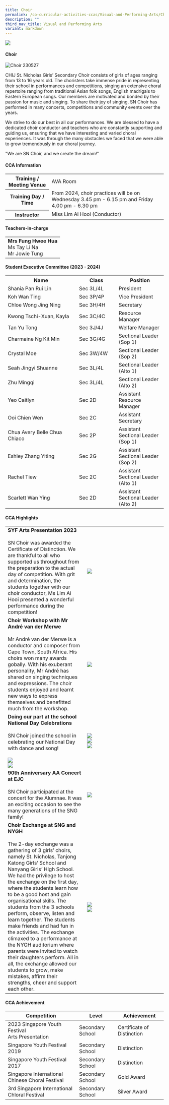 ```yaml
---
title: Choir
permalink: /co-curricular-activities-ccas/Visual-and-Performing-Arts/Choir/
description: ""
third_nav_title: Visual and Performing Arts
variant: markdown
---
```

![](/images/01%20Banner%20Photos/05%20subpage%20cca.jpg)

#### **Choir**

![Choir 230527](/images/06%20CCA/VPA%20Choir/choir%20230527.jpeg)

CHIJ St. Nicholas Girls’ Secondary Choir consists of girls of ages ranging from 13 to 16 years old. The choristers take immense pride in representing their school in performances and competitions, singing an extensive choral repertoire ranging from traditional Asian folk songs, English madrigals to Eastern European songs. Our members are motivated and bonded by their passion for music and singing. To share their joy of singing, SN Choir has performed in many concerts, competitions and community events over the years.

We strive to do our best in all our performances. We are blessed to have a dedicated choir conductor and teachers who are constantly supporting and guiding us, ensuring that we have interesting and varied choral experiences. It was through the many obstacles we faced that we were able to grow tremendously in our choral journey.

"We are SN Choir, and we create the dream!"

 #### **CCA Information**

<table style="width:100%">
<tbody>
<tr><th>Training / Meeting Venue</th>
<td>AVA Room</td></tr>
<tr><th>Training Day / Time</th>
<td>From 2024, choir practices will be on Wednesday  3.45 pm - 6.15 pm and Friday 4.00 pm - 6.30 pm</td></tr>
<tr><th>Instructor</th>
<td>Miss Lim Ai Hooi (Conductor)</td></tr>
</tbody>
</table>

#### **Teachers-in-charge**

<table style="width:100%">
<tbody>
<tr>
<td><b>Mrs Fung Hwee Hua</b><br>Ms Tay Li Na<br>Mr Jowie Tung</td>
</tr>
</tbody>
</table>

#### **Student Executive Committee (2023 - 2024)**

<table style="width:100%">
<tbody>
<tr>
<th style="width:45%">Name</th>
<th style="width:25%">Class</th> 
<th style="width:30%">Position</th>
</tr>
<tr><td> Shania Pan Rui Lin</td><td>Sec 3L/4L</td><td>President</td></tr>
<tr><td>Koh Wan Ting</td><td>Sec 3P/4P</td><td>Vice President</td></tr>
<tr><td>Chloe Wong Jing Ning</td><td>Sec 3H/4H</td><td>Secretary</td></tr>
<tr><td>Kwong Tschi-Xuan, Kayla</td><td>Sec 3C/4C</td><td>Resource Manager</td></tr>
<tr><td>Tan Yu Tong</td><td>Sec 3J/4J</td><td>Welfare Manager</td></tr>
<tr><td>Charmaine Ng Kit Min</td><td>Sec 3G/4G</td><td>Sectional Leader (Sop 1)</td></tr>
<tr><td>Crystal Moe</td><td>Sec 3W/4W</td><td>Sectional Leader (Sop 2)</td></tr>
<tr><td>Seah Jingyi Shuanne</td><td>Sec 3L/4L</td><td>Sectional Leader (Alto 1)</td></tr>
<tr><td>Zhu Mingqi</td><td>Sec 3L/4L</td><td>Sectional Leader (Alto 2)</td></tr>
<tr><td>Yeo Caitlyn</td><td>Sec 2D</td><td>Assistant Resource Manager</td></tr>
<tr><td>Ooi Chien Wen</td><td>Sec 2C</td><td>Assistant Secretary</td></tr>
<tr><td>Chua Avery Belle Chua Chiaco</td><td>Sec 2P</td><td>Assistant Sectional Leader (Sop 1)</td></tr>
<tr><td>Eshley Zhang Yiting</td><td>Sec 2G</td><td>Assistant Sectional Leader (Sop 2)</td></tr>
<tr><td>Rachel Tiew</td><td>Sec 2C</td><td>Assistant Sectional Leader (Alto 1)</td></tr>
<tr><td>Scarlett Wan Ying</td><td>Sec 2D</td><td>Assistant Sectional Leader (Alto 2)</td></tr>
</tbody>
</table>


#### **CCA Highlights**

<table style="width:100%">
<tbody>
<tr><td style="width:50%"><b>SYF Arts Presentation 2023</b><br><br>SN Choir was awarded the Certificate of Distinction. We are thankful to all who supported us throughout from the preparation to the actual day of competition. With grit and determination, the students together with our choir conductor, Ms Lim Ai Hooi presented a wonderful performance during the competition!</td>
<td><img src="/images/06%20CCA/VPA%20Choir/Picture2.jpg"></td></tr>

<tr><td style="width:50%"><b>Choir Workshop with Mr André van der Merwe</b><br><br>Mr André van der Merwe is a conductor and composer from Cape Town, South Africa. His choirs won many awards gobally. With his exuberant personality, Mr André has shared on singing techniques and expressions. The choir students enjoyed and learnt new ways to express themselves and benefitted much from the workshop.</td>
<td><img src="/images/06%20CCA/VPA%20Choir/Picture3.jpg"><br></td></tr>

<tr><td style="width:50%"><b>Doing our part at the school National Day Celebrations</b><br><br>SN Choir joined the school in celebrating our National Day with dance and song!<br><br><img src="/images/06%20CCA/VPA%20Choir/Picture5.jpg"><br>
<img src="/images/06%20CCA/VPA%20Choir/Picture4.jpg"></td>
<td><img src="/images/06%20CCA/VPA%20Choir/Picture6.jpg"><br>
<img src="/images/06%20CCA/VPA%20Choir/Picture7.jpg"><br>
<img src="/images/06%20CCA/VPA%20Choir/Picture8.jpg"></td></tr>

<tr><td style="width:50%"><b>90th Anniversary AA Concert at EJC</b><br><br>SN Choir participated at the concert for the Alumnae. It was an exciting occasion to see the many generations of the SNG family!<br>
</td><td><img src="/images/06%20CCA/VPA%20Choir/Picture9.jpg"><br></td>
</tr>

<tr><td style="width:50%"><b>Choir Exchange at SNG and NYGH</b><br><br>The 2-day exchange was a gathering of 3 girls’ choirs, namely St. Nicholas, Tanjong Katong Girls’ School and Nanyang Girls’ High School. We had the privilege to host the exchange on the first day, where the students learn how to be a good host and gain organisational skills. The students from the 3 schools perform, observe, listen and learn together. The students make friends and had fun in the activities. The exchange climaxed to a performance at the NYGH auditorium where parents were invited to watch their daughters perform. All in all, the exchange allowed our students to grow, make mistakes, affirm their strengths, cheer and support each other.<br>
</td><td><img src="/images/06%20CCA/VPA%20Choir/Picture10.jpg"><br><img src="/images/06%20CCA/VPA%20Choir/Picture17.jpg"></td>
</tr>


</tbody></table>


#### **CCA Achievement**


| Competition | Level | Achievement |
| -------- | -------- | -------- |
| 2023 Singapore Youth Festival<br>Arts Presentation     | Secondary School     | Certificate of Distinction     |
| Singapore Youth Festival 2019     | Secondary School     | Distinction     |
| Singapore Youth Festival 2017     | Secondary School     | Distinction     |
| Singapore International Chinese Choral Festival     | Secondary School     | Gold Award     |
| 3rd Singapore International Chloral Festival    | Secondary School     | Silver Award     |
